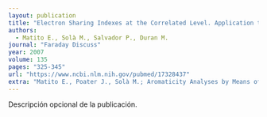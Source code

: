 ```yaml
---
layout: publication
title: "Electron Sharing Indexes at the Correlated Level. Application to Aromaticity Measures"
authors:
  - Matito E., Solà M., Salvador P., Duran M.
journal: "Faraday Discuss"
year: 2007
volume: 135
pages: "325-345"
url: "https://www.ncbi.nlm.nih.gov/pubmed/17328437"
extra: "Matito E., Poater J., Solà M.; Aromaticity Analyses by Means of the Quantum Theory of Atoms in Molecules. The Quantum Theory of Atoms in Molecules From Solid State to DNA and Drug Design R. J. Boyd and C. F. Matta, Eds., Wiley-VCH, New York; 2007; https://onlinelibrary.wiley.com/doi/pdf/10.1002/9783527610709.ch15"
---
```


Descripción opcional de la publicación.
